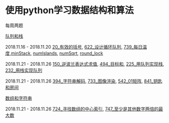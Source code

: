 # 使用python学习数据结构和算法

每周两题

[队列和栈](队列和栈) 

2018.11.16 - 2018.11.20 [20_有效的括号](队列和栈/20_有效的括号.ipynb),  [622_设计循环队列](队列和栈/622_设计循环队列.ipynb), [739_每日温度](队列和栈/739_每日温度.ipynb),[minStack](队列和栈/minStack.py), [numIslands](队列和栈/numIslands.py), [numSqrt](队列和栈/numSqrt.py), [round_lock](队列和栈/round_lock.py)

2018.11.21 - 2018.11.26  [150_逆波兰表达式求值](队列和栈/150_逆波兰表达式求值.ipynb),  [494_目标和](队列和栈/494_目标和.ipynb), [225_用队列实现栈](队列和栈/225_用队列实现栈.ipynb), [232_用栈实现队列](队列和栈/232_用栈实现队列.ipynb)

2018.11.21 - 2018.11.26 [394_字符串解码](队列和栈/394_字符串解码.ipynb), [733_图像渲染](队列和栈/733_图像渲染.ipynb), [542_01矩阵](队列和栈/542_01矩阵.ipynb), [841_钥匙和房间](队列和栈/841_钥匙和房间.ipynb)

[数组和字符串](数组和字符串) 

2018.11.21 - 2018.11.26 [724_寻找数组的中心索引](数组和字符串/724_寻找数组的中心索引.ipynb), [747_至少是其他数字两倍的最大数](数组和字符串/747_至少是其他数字两倍的最大数.ipynb)
